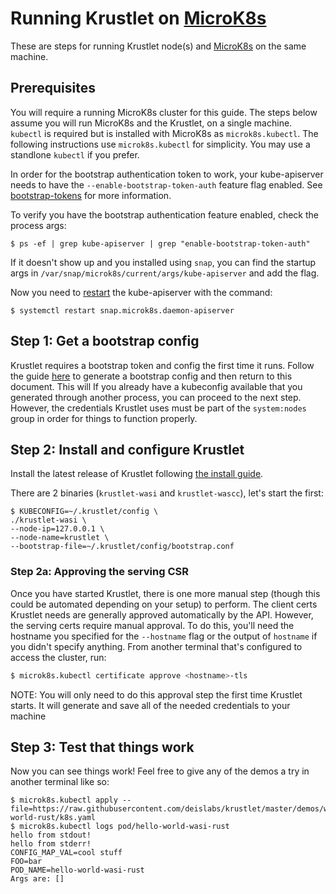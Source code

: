 # Running Krustlet on [MicroK8s](https://microk8s.io)

These are steps for running Krustlet node(s) and [MicroK8s](https://microk8s.io) on the same machine.

## Prerequisites

You will require a running MicroK8s cluster for this guide. The steps below assume you will run
MicroK8s and the Krustlet, on a single machine. `kubectl` is required but is installed with MicroK8s
as `microk8s.kubectl`. The following instructions use `microk8s.kubectl` for simplicity.
You may use a standlone `kubectl` if you prefer.

In order for the bootstrap authentication token to work, your kube-apiserver needs to have
the `--enable-bootstrap-token-auth` feature flag enabled.
See [bootstrap-tokens](https://kubernetes.io/docs/reference/access-authn-authz/bootstrap-tokens/)
for more information.

To verify you have the bootstrap authentication feature enabled, check the process args:

```console
$ ps -ef | grep kube-apiserver | grep "enable-bootstrap-token-auth"
```

If it doesn't show up and you installed using `snap`, you can find the startup args in
`/var/snap/microk8s/current/args/kube-apiserver` and add the flag.

Now you need to
[restart](https://microk8s.io/docs/configuring-services) the kube-apiserver with the command:

```console
$ systemctl restart snap.microk8s.daemon-apiserver
```

## Step 1: Get a bootstrap config

Krustlet requires a bootstrap token and config the first time it runs. Follow the guide
[here](bootstrapping.md) to generate a bootstrap config and then return to this document. This will
If you already have a kubeconfig available that you generated through another process, you can
proceed to the next step. However, the credentials Krustlet uses must be part of the `system:nodes`
group in order for things to function properly.

## Step 2: Install and configure Krustlet

Install the latest release of Krustlet following [the install guide](../intro/install.md).


There are 2 binaries (`krustlet-wasi` and `krustlet-wascc`), let's start the first:

```shell
$ KUBECONFIG=~/.krustlet/config \
./krustlet-wasi \
--node-ip=127.0.0.1 \
--node-name=krustlet \
--bootstrap-file=~/.krustlet/config/bootstrap.conf
```

### Step 2a: Approving the serving CSR

Once you have started Krustlet, there is one more manual step (though this could be automated
depending on your setup) to perform. The client certs Krustlet needs are generally approved
automatically by the API. However, the serving certs require manual approval. To do this, you'll
need the hostname you specified for the `--hostname` flag or the output of `hostname` if you didn't
specify anything. From another terminal that's configured to access the cluster, run:

```bash
$ microk8s.kubectl certificate approve <hostname>-tls
```

NOTE: You will only need to do this approval step the first time Krustlet starts. It will generate
and save all of the needed credentials to your machine

## Step 3: Test that things work

Now you can see things work! Feel free to give any of the demos a try in another terminal like so:

```shell
$ microk8s.kubectl apply --file=https://raw.githubusercontent.com/deislabs/krustlet/master/demos/wasi/hello-world-rust/k8s.yaml
$ microk8s.kubectl logs pod/hello-world-wasi-rust
hello from stdout!
hello from stderr!
CONFIG_MAP_VAL=cool stuff
FOO=bar
POD_NAME=hello-world-wasi-rust
Args are: []
```
